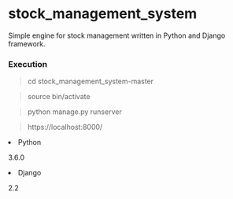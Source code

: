 # stock_management_system


Simple engine for stock management written in Python and Django framework.

<h3>Execution</h3>

> cd stock_management_system-master
> 


> source bin/activate 
> 


> python manage.py runserver 
> 

> https://localhost:8000/ 
> 


<li>Python</li>

3.6.0

<li>Django</li>

2.2



